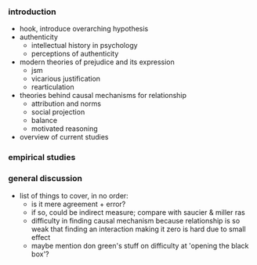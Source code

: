 ### introduction
* hook, introduce overarching hypothesis
* authenticity
    - intellectual history in psychology
    - perceptions of authenticity
* modern theories of prejudice and its expression
    - jsm
    - vicarious justification
    - rearticulation
* theories behind causal mechanisms for relationship
    - attribution and norms
    - social projection
    - balance
    - motivated reasoning
* overview of current studies

### empirical studies

### general discussion
* list of things to cover, in no order:
    - is it mere agreement + error?
    - if so, could be indirect measure; compare with saucier & miller ras
    - difficulty in finding causal mechanism because relationship is so weak that finding an interaction making it zero is hard due to small effect
    - maybe mention don green's stuff on difficulty at 'opening the black box'?